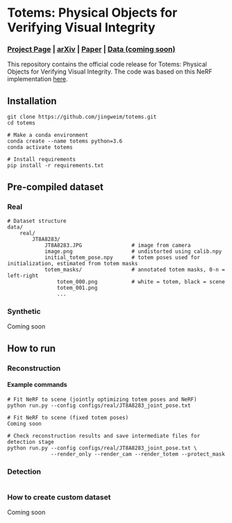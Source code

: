 # Totems: Physical Objects for Verifying Visual Integrity
### [Project Page](https://jingweim.github.io/totems/) | [arXiv](https://arxiv.org/abs/2209.13032) | [Paper](https://arxiv.org/pdf/2209.13032.pdf) | [Data (coming soon)](https://jingweim.github.io/totems/)

This repository contains the official code release for Totems: Physical Objects for Verifying Visual Integrity. The code was based on this NeRF implementation [here](https://github.com/yenchenlin/nerf-pytorch/).

## Installation
```
git clone https://github.com/jingweim/totems.git
cd totems

# Make a conda environment
conda create --name totems python=3.6
conda activate totems

# Install requirements
pip install -r requirements.txt
```

## Pre-compiled dataset
### Real
```
# Dataset structure
data/
    real/
        JT8A8283/
            JT8A8283.JPG                # image from camera
            image.png                   # undistorted using calib.npy
            initial_totem_pose.npy      # totem poses used for initialization, estimated from totem masks
            totem_masks/                # annotated totem masks, 0-n = left-right
                totem_000.png           # white = totem, black = scene
                totem_001.png
                ...
```

### Synthetic
Coming soon

## How to run

### Reconstruction
#### Example commands
```
# Fit NeRF to scene (jointly optimizing totem poses and NeRF)
python run.py --config configs/real/JT8A8283_joint_pose.txt

# Fit NeRF to scene (fixed totem poses)
Coming soon

# Check reconstruction results and save intermediate files for detection stage
python run.py --config configs/real/JT8A8283_joint_pose.txt \
              --render_only --render_cam --render_totem --protect_mask
```

### Detection
```

```

### How to create custom dataset
Coming soon



